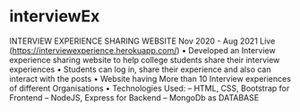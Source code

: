 # interviewEx
INTERVIEW EXPERIENCE SHARING WEBSITE 
Nov 2020 - Aug 2021
Live (https://interviewexperience.herokuapp.com/)
• Developed an Interview experience sharing website to help college
students share their interview experiences
• Students can log in, share their experience and also can interact with
the posts
• Website having More than 10 Interview experiences of different
Organisations
• Technologies Used:
– HTML, CSS, Bootstrap for Frontend
– NodeJS, Express for Backend
– MongoDb as DATABASE
